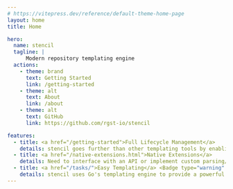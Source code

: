 ```yaml
---
# https://vitepress.dev/reference/default-theme-home-page
layout: home
title: Home

hero:
  name: stencil
  tagline: |
      Modern repository templating engine
  actions:
    - theme: brand
      text: Getting Started
      link: /getting-started
    - theme: alt
      text: About
      link: /about
    - theme: alt
      text: GitHub
      link: https://github.com/rgst-io/stencil

features:
  - title: <a href="/getting-started">Full Lifecycle Management</a>
    details: stencil goes further than other templating tools by enabling you to manage the full lifecycle of your repositories, including re-running,
  - title: <a href="/native-extensions.html">Native Extensions</a>
    details: Need to interface with an API or implement custom parsing/merging logic? Stencil supports native extensions in _any_ language to implement that logic.
  - title: <a href="/tasks/">Easy Templating</a> <Badge type="warning" text="experimental" />
    details: stencil uses Go's templating engine to provide a powerful and easy-to-use templating language for your repositories. Chances are, you already use it in your stack!
---
```

